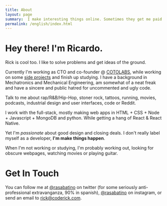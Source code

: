 ```yaml
---
title: About
layout: page
summary:  I make interesting things online. Sometimes they get me paid.
permalink: /english/index.html
---
```

# Hey there! I'm Ricardo.
Rick is cool too. I like to solve problems and get ideas of the ground.

Currently I'm working as CTO and co-founder @ [COTOLABS](http://www.cotolabs.com), while working on some  [side projects](/projects) and finish up studying. I have a background in Mechatronics and Mechanical Engineering, am somewhat of a neat freak and have a sincere and public hatred for uncommented and ugly code.

Talk to me about rap/R&B/Hip-Hop, stoner rock, tattoos, running, movies, podcasts, industrial design and user interfaces, code or Reddit.

I work with the full-stack, mostly making web apps in HTML + CSS + Node + Javascript + MongoDB and python. While getting a hang of React & React Native.

 Yet I'm *passionate* about good design and closing deals. I don't really label myself as a developer, **I'm make things happen**.

When I'm not working or studying, I'm probably working out, looking for obscure webpages, watching movies or playing guitar.

# Get In Touch
You can follow me at [@rasabatino](https://twitter.com/rasabatino) on twitter (for some seriously anti-professional extravanganza, 90% in spanish), [@rasabatino](https://instagram.com/rasabatino) on instagram, or send an email to [rick@coderick.com](mailto:rick@coderick.com).
